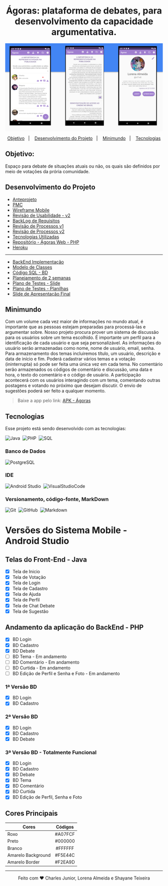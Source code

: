<h1 align="center">Ágoras: plataforma de debates, para desenvolvimento da capacidade argumentativa.</h1>
<img align="center" src="preview.png" />

<p align="center">
  <a href="#objetivo">Objetivo</a>&nbsp;&nbsp;&nbsp;|&nbsp;&nbsp;&nbsp;
  <a href="#desenvolvimento-do-projeto">Desenvolvimento do Projeto</a>&nbsp;&nbsp;&nbsp;|&nbsp;&nbsp;&nbsp;
  <a href="#minimundo">Minimundo</a>&nbsp;&nbsp;&nbsp;|&nbsp;&nbsp;&nbsp;
  <a href="#tecnologias">Tecnologias</a>
</p>

## Objetivo:

Espaço para debate de situações atuais ou não, os quais são definidos por meio de votações da prória comunidade.

## Desenvolvimento do Projeto

- [Anteprojeto](https://docs.google.com/document/d/1rIUU_1d4YRY0bucZs65Q4BtO76U0_Dm4xr_0uJM2GXY/edit)
- [PMC](https://docs.google.com/presentation/d/16kT38kjHIuf2yD1MX85rqYa5F9df-fTbPv3vTfjTOHM/edit#slide=id.ge20873777b_0_0)
- [Wireframe Mobile](https://docs.google.com/presentation/d/1FH3wKA5VDobz2nH1XQn04hySsuKiL8jbI8FPiBvk_LE/edit#slide=id.p)
- [Revisão de Usabilidade - v2](https://docs.google.com/presentation/d/1BM7qXLzoxKnBRL-9RGgnqd7QCGWWeyt0OJdPmUYGb3Q/edit)
- [BackLog de Requisitos](https://docs.google.com/presentation/d/1jW-Cbx0AoiGDH5Zu0EbL8PuKjo8sWQ3KjcSkikphRSc/edit#slide=id.p)
- [Revisão de Processos v1](https://docs.google.com/presentation/d/133IfI67cq-7Sj4LR1dAW5jw1gj282Ig837o0iHb-mb4/edit#slide=id.ge950579e59_0_10)
- [Revisão de Processos v2](https://docs.google.com/presentation/d/1beIUpdqfJ5grQQnkaybq7MH6IiO03DcXGD5vRNSf-ss/edit#slide=id.gfbcbaff1bc_0_54)
- [Tecnologias Utilizadas](https://docs.google.com/presentation/d/13NfGg9uX6wDPxrB7n9dv4xdxGMuL1fZP8dORHts2kFE/edit#slide=id.geb0675a293_0_157)
- [Repositório - Ágoras Web - PHP](https://github.com/IAteYourKookie/AgorasWeb)
- [Heroku](https://projdebate.herokuapp.com/)

---

- [BackEnd Implementação](https://docs.google.com/presentation/d/1pRx8cqCIQn6nVzLVvfFIHzXtZ5J4ZK475541Z77xluU/edit#slide=id.gfa72e7d6c2_2_0)
- [Modelo de Classes](https://docs.google.com/presentation/d/1rSS3tW8vCOB5hSUD1Azbey_I8t6m8jFMYslBQ8r2H8U/edit#slide=id.p)
- [Código SQL - BD](https://docs.google.com/presentation/d/1CrR9VVsL2LR1gIJw46n70WQc1p43m60OOj6Z2XKNYRA/edit#slide=id.p)
- [Planejamento de 2 semanas](https://docs.google.com/presentation/d/117zuiRN8lEh9fXq7Mh0wgLEq6j2CMA9I0_nQ5vsjr-M/edit#slide=id.g106a290efd9_0_10)
- [Plano de Testes - Slide](https://docs.google.com/presentation/d/1tsIXb40ynTqoQFKlGAo_cO3eGclcIdoxulUQfdy-2ro/edit#slide=id.p)
- [Plano de Testes - Planilhas](https://docs.google.com/spreadsheets/d/1hlJXMdrNZN33beMeTxheXadmKp976s1fFt3Wjw2Snd8/edit#gid=0)
- [Slide de Apresentação Final](https://www.canva.com/design/DAEy0gpYtEk/p8jOZ7pgbnsaNZTS13oHlg/view?utm_content=DAEy0gpYtEk&utm_campaign=designshare&utm_medium=link&utm_source=sharebutton)

## Minimundo

Com um volume cada vez maior de informações no mundo atual, é importante que as pessoas estejam preparadas para processá-las e argumentar sobre. Nosso projeto procura prover um sistema de discussão para os usuários sobre um tema escolhido. É importante um perfil para a identificação de cada usuário e que seja personalizável. As informações do usuário serão armazenadas como nome, nome de usuário, email, senha. Para armazenamento dos temas incluiremos título, um usuário, descrição e data de início e fim. Poderá cadastrar vários temas e a votação (ininterrupta) só pode ser feita uma única vez em cada tema. No comentário serão armazenados os códigos de comentário e discussão, uma data e hora, o texto do comentário e o código de usuário. A participação acontecerá com os usuários interagindo com um tema, comentando outras postagens e votando no próximo que desejam discutir. O envio de sugestões poderá ser feito a qualquer momento.

> Baixe a app pelo link: [APK - Ágoras](https://drive.google.com/drive/folders/1D4edBTT96XxUQaqOvLWbzfcn0-i0Ls3G)

## Tecnologias

Esse projeto está sendo desenvolvido com as tecnologias:

![Java](https://img.shields.io/badge/-Java-AA1111?style=for-the-badge&logo=java&logoColor=java)&nbsp;
![PHP](https://img.shields.io/badge/-PHP-4444DD?style=for-the-badge&logo=PHP&logoColor=PHP)&nbsp;
![SQL](https://img.shields.io/badge/-SQL-FFFF99?style=for-the-badge&logo=mySQL&logoColor=SQL)&nbsp;

### Banco de Dados

![PostgreSQL](https://img.shields.io/badge/-PostgreSQL-141F1F?style=for-the-badge&logo=PostgreSQL&logoColor=PostgreSQL)&nbsp;

### IDE

![Android Studio](https://img.shields.io/badge/-AndroidStudio-00AA44?style=for-the-badge&logo=AndroidStudio&logoColor=AndroidStudio)&nbsp;
![VisualStudioCode](https://img.shields.io/badge/-VisualStudioCode-3399FF?style=for-the-badge&logo=VisualStudioCode&logoColor=VisualStudioCode)

### Versionamento, código-fonte, MarkDown
![Git](https://img.shields.io/badge/-Git-05122A?style=for-the-badge&logo=GIT&logoColor=git)&nbsp;
![GitHub](https://img.shields.io/badge/-GitHub-05122A?style=for-the-badge&logo=GITHUB&logoColor=github)&nbsp;
![Markdown](https://img.shields.io/badge/-Markdown-05122A?style=for-the-badge&logo=MARKDOWN&logoColor=Markdown)&nbsp;

# Versões do Sistema Mobile - Android Studio

## Telas do Front-End - Java

- [x] Tela de Inicio
- [x] Tela de Votação
- [x] Tela de Login
- [x] Tela de Cadastro
- [x] Tela de Ajuda
- [x] Tela de Perfil
- [x] Tela de Chat Debate
- [x] Tela de Sugestão

## Andamento da aplicação do BackEnd - PHP

- [x] BD Login
- [x] BD Cadastro
- [x] BD Debate
- [ ] BD Tema - Em andamento
- [ ] BD Comentário - Em andamento
- [ ] BD Curtida - Em andamento
- [ ] BD Edição de Perfil e Senha e Foto - Em andamento

### 1ª Versão BD

- [x] BD Login
- [x] BD Cadastro

### 2ª Versão BD

- [x] BD Login
- [x] BD Cadastro
- [x] BD Debate

### 3ª Versão BD - Totalmente Funcional

- [x] BD Login
- [x] BD Cadastro
- [x] BD Debate
- [x] BD Tema
- [x] BD Comentário
- [x] BD Curtida
- [x] BD Edição de Perfil, Senha e Foto

## Cores Principais

| Cores              | Códigos |
| ------------------ | :-----: |
| Roxo               | #A07FCF |
| Preto              | #000000 |
| Branco             | #FFFFFF |
| Amarelo Background | #F5E44C |
| Amarelo Border     | #F2EA9D |

---

<p align="center">
Feito com ♥ Charles Junior, Lorena Almeida e Shayane Teixeira
</p>
